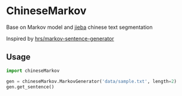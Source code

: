 # ChineseMarkov

Base on Markov model and [jieba](https://github.com/fxsjy/jieba) chinese text segmentation

Inspired by [hrs/markov-sentence-generator](https://github.com/hrs/markov-sentence-generator)


## Usage

```python
import chineseMarkov

gen = chineseMarkov.MarkovGenerator('data/sample.txt', length=2)
gen.get_sentence()

```


